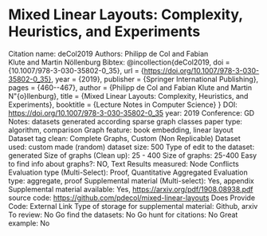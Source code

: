 # Mixed Linear Layouts: Complexity, Heuristics, and Experiments

Citation name: deCol2019
Authors: Philipp de Col and Fabian Klute and Martin Nöllenburg
Bibtex: @incollection{deCol2019,
doi = {10.1007/978-3-030-35802-0_35},
url = {https://doi.org/10.1007/978-3-030-35802-0_35},
year = {2019},
publisher = {Springer International Publishing},
pages = {460--467},
author = {Philipp de Col and Fabian Klute and Martin N\"{o}llenburg},
title = {Mixed Linear Layouts: Complexity, Heuristics, and Experiments},
booktitle = {Lecture Notes in Computer Science}
}
DOI: https://doi.org/10.1007/978-3-030-35802-0_35
year: 2019
Conference: GD
Notes: datasets generated according sparse graph classes
paper type: algorithm, comparison
Graph feature: book embedding, linear layout
Dataset tag clean: Complete Graphs, Custom (Non Replicable)
Dataset used: custom made (random)
dataset size: 500
Type of edit to the dataset: generated
Size of graphs (Clean up): 25 - 400
Size of graphs: 25-400
Easy to find info about graphs?: NO, Text
Results measured: Node Conflicts
Evaluation type (Multi-Select): Proof, Quantitative Aggregated
Evaluation type: aggregate, proof
Supplemental material (Multi-select): Yes, appendix
Supplemental material available: Yes, https://arxiv.org/pdf/1908.08938.pdf
source code: https://github.com/pdecol/mixed-linear-layouts
Does Provide Code: External Link
Type of storage for supplemental material: Github, arxiv
To review: No
Go find the datasets: No
Go hunt for citations: No
Great example: No